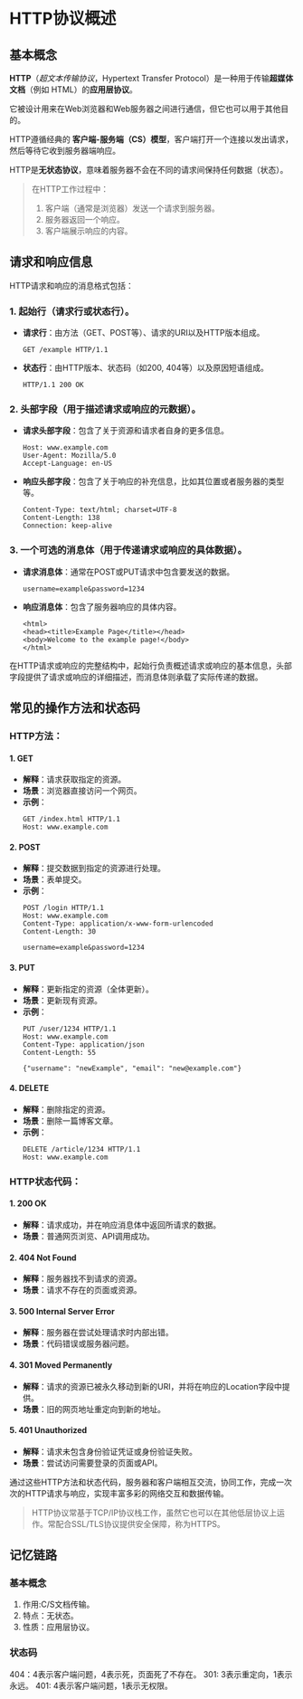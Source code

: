 # HTTP协议概述

## 基本概念
 **HTTP**（_超文本传输协议_，Hypertext Transfer Protocol）是一种用于传输**超媒体文档**（例如 HTML）的**应用层协议**。

 它被设计用来在Web浏览器和Web服务器之间进行通信，但它也可以用于其他目的。
 
HTTP遵循经典的 **客户端-服务端（CS）模型**，客户端打开一个连接以发出请求，然后等待它收到服务器端响应。
 
 HTTP是**无状态协议**，意味着服务器不会在不同的请求间保持任何数据（状态）。

> 在HTTP工作过程中：
> 1. 客户端（通常是浏览器）发送一个请求到服务器。
> 2. 服务器返回一个响应。
> 3. 客户端展示响应的内容。

## 请求和响应信息
HTTP请求和响应的消息格式包括：

### 1. 起始行（请求行或状态行）。
- **请求行**：由方法（GET、POST等）、请求的URI以及HTTP版本组成。
  ```http
  GET /example HTTP/1.1
  ```
- **状态行**：由HTTP版本、状态码（如200, 404等）以及原因短语组成。
  ```http
  HTTP/1.1 200 OK
  ```

### 2. 头部字段（用于描述请求或响应的元数据）。
- **请求头部字段**：包含了关于资源和请求者自身的更多信息。
  ```http
  Host: www.example.com
  User-Agent: Mozilla/5.0
  Accept-Language: en-US
  ```
- **响应头部字段**：包含了关于响应的补充信息，比如其位置或者服务器的类型等。
  ```http
  Content-Type: text/html; charset=UTF-8
  Content-Length: 138
  Connection: keep-alive
  ```

### 3. 一个可选的消息体（用于传递请求或响应的具体数据）。
- **请求消息体**：通常在POST或PUT请求中包含要发送的数据。
  ```http
  username=example&password=1234
  ```
- **响应消息体**：包含了服务器响应的具体内容。
  ```http
  <html>
  <head><title>Example Page</title></head>
  <body>Welcome to the example page!</body>
  </html>
  ```
在HTTP请求或响应的完整结构中，起始行负责概述请求或响应的基本信息，头部字段提供了请求或响应的详细描述，而消息体则承载了实际传递的数据。

## 常见的操作方法和状态码

### **HTTP方法：**

#### 1. **GET**
   - **解释**：请求获取指定的资源。
   - **场景**：浏览器直接访问一个网页。
   - **示例**：
     ```http
     GET /index.html HTTP/1.1
     Host: www.example.com
     ```

#### 2. **POST**
   - **解释**：提交数据到指定的资源进行处理。
   - **场景**：表单提交。
   - **示例**：
     ```http
     POST /login HTTP/1.1
     Host: www.example.com
     Content-Type: application/x-www-form-urlencoded
     Content-Length: 30

     username=example&password=1234
     ```

#### 3. **PUT**
   - **解释**：更新指定的资源（全体更新）。
   - **场景**：更新现有资源。
   - **示例**：
     ```http
     PUT /user/1234 HTTP/1.1
     Host: www.example.com
     Content-Type: application/json
     Content-Length: 55

     {"username": "newExample", "email": "new@example.com"}
     ```

#### 4. **DELETE**
   - **解释**：删除指定的资源。
   - **场景**：删除一篇博客文章。
   - **示例**：
     ```http
     DELETE /article/1234 HTTP/1.1
     Host: www.example.com
     ```

### **HTTP状态代码：**

#### 1. **200 OK**
   - **解释**：请求成功，并在响应消息体中返回所请求的数据。
   - **场景**：普通网页浏览、API调用成功。

#### 2. **404 Not Found**
   - **解释**：服务器找不到请求的资源。
   - **场景**：请求不存在的页面或资源。

#### 3. **500 Internal Server Error**
   - **解释**：服务器在尝试处理请求时内部出错。
   - **场景**：代码错误或服务器问题。

#### 4. **301 Moved Permanently**
   - **解释**：请求的资源已被永久移动到新的URI，并将在响应的Location字段中提供。
   - **场景**：旧的网页地址重定向到新的地址。

#### 5. **401 Unauthorized**
   - **解释**：请求未包含身份验证凭证或身份验证失败。
   - **场景**：尝试访问需要登录的页面或API。

通过这些HTTP方法和状态代码，服务器和客户端相互交流，协同工作，完成一次次的HTTP请求与响应，实现丰富多彩的网络交互和数据传输。

> HTTP协议常基于TCP/IP协议栈工作，虽然它也可以在其他低层协议上运作。常配合SSL/TLS协议提供安全保障，称为HTTPS。

## 记忆链路

### 基本概念
1. 作用:C/S文档传输。
2. 特点：无状态。
3. 性质：应用层协议。

### 状态码

404：4表示客户端问题，4表示死，页面死了不存在。
301: 3表示重定向，1表示永远。
401: 4表示客户端问题，1表示无权限。